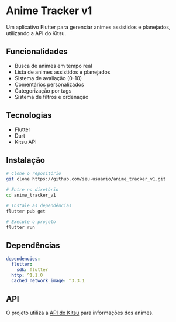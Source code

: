 # Anime Tracker v1

Um aplicativo Flutter para gerenciar animes assistidos e planejados, utilizando a API do Kitsu.

## Funcionalidades

- Busca de animes em tempo real
- Lista de animes assistidos e planejados
- Sistema de avaliação (0-10)
- Comentários personalizados
- Categorização por tags
- Sistema de filtros e ordenação

## Tecnologias

- Flutter
- Dart
- Kitsu API

## Instalação

```bash
# Clone o repositório
git clone https://github.com/seu-usuario/anime_tracker_v1.git

# Entre no diretório
cd anime_tracker_v1

# Instale as dependências
flutter pub get

# Execute o projeto
flutter run
```

## Dependências

```yaml
dependencies:
  flutter:
    sdk: flutter
  http: ^1.1.0
  cached_network_image: ^3.3.1
```

## API

O projeto utiliza a [API do Kitsu](https://kitsu.docs.apiary.io/) para informações dos animes.
